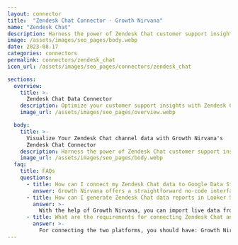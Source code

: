 ```yaml
---
layout: connector
title:  "Zendesk Chat Connector - Growth Nirvana"
name: "Zendesk Chat"
description: Harness the power of Zendesk Chat customer support insights integrated into Looker Studio for strategic chat management decisions.
image: /assets/images/seo_pages/body.webp
date: 2023-08-17
categories: connectors
permalink: connectors/zendesk_chat
icon_url: /assets/images/seo_pages/connectors/zendesk_chat

sections:
  overview:
    title: >-
      Zendesk Chat Data Connector
    description: Optimize your customer support insights with Zendesk Chat integration. Seamlessly merge customer chat data from Zendesk Chat with Looker Studio's analytical capabilities, unlocking insights that drive support strategies, chat analysis, and operational excellence.
    image_url: /assets/images/seo_pages/overview.webp

  body:
    title: >-
      Visualize Your Zendesk Chat channel data with Growth Nirvana's
      Zendesk Chat Connector
    description: Harness the power of Zendesk Chat customer support insights integrated into Looker Studio for strategic chat management decisions.
    image_url: /assets/images/seo_pages/body.webp
  faq:
    title: FAQs
    questions:
      - title: How can I connect my Zendesk Chat data to Google Data Studio/Looker Studio?
        answer: Growth Nirvana offers a straightforward no-code interface to connect to Zendesk Chat data sources.
      - title: How can I generate Zendesk Chat data reports in Looker Studio?
        answer: >-
          With the help of Growth Nirvana, you can import live data from Zendesk Chat into Looker Studio. These data can be viewed in charts, tables, and dashboards to generate branded reports that can be shared instantly.
      - title: What are the requirements for connecting Zendesk Chat and Looker Studio?
        answer: >-
          For connecting the two platforms, you should have: Growth Nirvana Account and Zendesk Chat Ads Account
---
```

